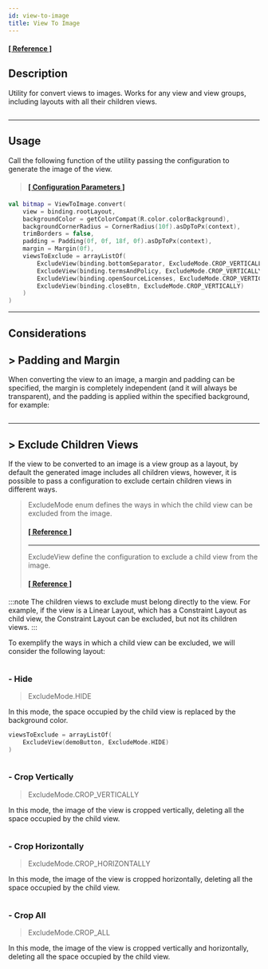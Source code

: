 ```yaml
---
id: view-to-image
title: View To Image
---
```


#### <a href="../reference/androidutils/com.jeovanimartinez.androidutils.views.viewtoimage/-view-to-image/index.html" target="_blank"><b>[ Reference ]</b></a>

## Description

Utility for convert views to images. Works for any view and view groups, including layouts with all their children views.

<p align="center"><img src={require('@site/docs/img/view-to-image/view-to-image-img1.png').default} alt="" /></p>

---

## Usage

Call the following function of the utility passing the configuration to generate the image of the view.

> #### <a href="../reference/androidutils/com.jeovanimartinez.androidutils.views.viewtoimage/-view-to-image/convert.html" target="_blank"><b>[ Configuration Parameters  ]</b></a>

```kotlin
val bitmap = ViewToImage.convert(
    view = binding.rootLayout,
    backgroundColor = getColorCompat(R.color.colorBackground),
    backgroundCornerRadius = CornerRadius(10f).asDpToPx(context),
    trimBorders = false,
    padding = Padding(0f, 0f, 18f, 0f).asDpToPx(context),
    margin = Margin(0f),
    viewsToExclude = arrayListOf(
        ExcludeView(binding.bottomSeparator, ExcludeMode.CROP_VERTICALLY),
        ExcludeView(binding.termsAndPolicy, ExcludeMode.CROP_VERTICALLY),
        ExcludeView(binding.openSourceLicenses, ExcludeMode.CROP_VERTICALLY),
        ExcludeView(binding.closeBtn, ExcludeMode.CROP_VERTICALLY)
    )
)
```

---

## Considerations

## > Padding and Margin

When converting the view to an image, a margin and padding can be specified, the margin is completely independent (and it will always be transparent), 
and the padding is applied within the specified background, for example:

<p align="center"><img src={require('@site/docs/img/view-to-image/view-to-image-img2.png').default} alt="" /></p>

---

## > Exclude Children Views

If the view to be converted to an image is a view group as a layout, by default the generated image includes all children views, however, it is 
possible to pass a configuration to exclude certain children views in different ways.

> ExcludeMode enum defines the ways in which the child view can be excluded from the image.
> #### <a href="../reference/androidutils/com.jeovanimartinez.androidutils.views.viewtoimage.config/-exclude-mode/index.html" target="_blank"><b>[ Reference ]</b></a>
> ---
> ExcludeView define the configuration to exclude a child view from the image.
> #### <a href="../reference/androidutils/com.jeovanimartinez.androidutils.views.viewtoimage.config/-exclude-view/index.html" target="_blank"><b>[ Reference ]</b></a>

:::note
The children views to exclude must belong directly to the view. For example, if the view is a Linear Layout, which has a Constraint Layout as child view, 
the Constraint Layout can be excluded, but not its children views.
:::

To exemplify the ways in which a child view can be excluded, we will consider the following layout:

<p align="center"><img src={require('@site/docs/img/view-to-image/view-to-image-img3.png').default} alt="" /></p>

### - Hide

> ExcludeMode.HIDE

In this mode, the space occupied by the child view is replaced by the background color.

```kotlin
viewsToExclude = arrayListOf(
    ExcludeView(demoButton, ExcludeMode.HIDE)
)
```

<p align="center"><img src={require('@site/docs/img/view-to-image/view-to-image-img4.png').default} alt="" /></p>

### - Crop Vertically

> ExcludeMode.CROP_VERTICALLY

In this mode, the image of the view is cropped vertically, deleting all the space occupied by the child view.

<p align="center"><img src={require('@site/docs/img/view-to-image/view-to-image-img5.png').default} alt="" /></p>

### - Crop Horizontally

> ExcludeMode.CROP_HORIZONTALLY

In this mode, the image of the view is cropped horizontally, deleting all the space occupied by the child view.

<p align="center"><img src={require('@site/docs/img/view-to-image/view-to-image-img6.png').default} alt="" /></p>

### - Crop All

> ExcludeMode.CROP_ALL

In this mode, the image of the view is cropped vertically and horizontally, deleting all the space occupied by the child view.

<p align="center"><img src={require('@site/docs/img/view-to-image/view-to-image-img7.png').default} alt="" /></p>
